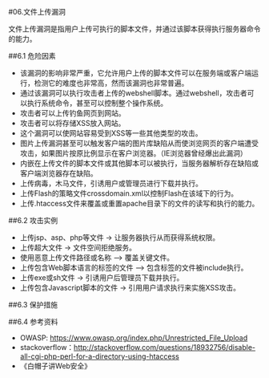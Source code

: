 #06.文件上传漏洞
  
  文件上传漏洞是指用户上传可执行的脚本文件，并通过该脚本获得执行服务器命令的能力。
  
##6.1 危险因素
  
  * 该漏洞的影响非常严重，它允许用户上传的脚本文件可以在服务端或客户端运行，检测它的难度也非常高，然而该漏洞也非常普遍。
  * 通过该漏洞可以执行攻击者上传的webshell脚本。通过webshell，攻击者可以执行系统命令，甚至可以控制整个操作系统。
  * 攻击者可以上传钓鱼网页到网站。
  * 攻击者可以将存储XSS放入网站。
  * 这个漏洞可以使网站容易受到XSS等一些其他类型的攻击。
  * 图片上传漏洞甚至可以触发客户端的图片库缺陷从而使浏览网页的客户端遭受攻击，如果图片按原比例显示在客户浏览器。（IE浏览器曾经爆出此漏洞）
  * 内嵌在上传文件的脚本文件或其他脚本可以被执行，当服务器解析存在缺陷或客户端浏览器存在缺陷。
  * 上传病毒，木马文件，引诱用户或管理员进行下载并执行。
  * 上传Flash的策略文件crossdomain.xml以控制Flash在该域下的行为。
  * 上传.htaccess文件来覆盖或重置apache目录下的文件的读写和执行的能力。

##6.2 攻击实例
  
  * 上传jsp、asp、php等文件 -> 让服务器执行从而获得系统权限。
  * 上传超大文件 -> 文件空间拒绝服务。
  * 使用恶意上传文件路径或名称 —> 覆盖关键文件。
  * 上传包含Web脚本语言的标签的文件  —> 包含标签的文件被include执行。
  * 上传exe或sh文件 -> 引诱用户后管理员下载并执行。
  * 上传包含Javascript脚本的文件 -> 引用用户请求执行来实施XSS攻击。

##6.3 保护措施

##6.4 参考资料

* OWASP: https://www.owasp.org/index.php/Unrestricted_File_Upload
* stackoverflow：http://stackoverflow.com/questions/18932756/disable-all-cgi-php-perl-for-a-directory-using-htaccess
* 《白帽子讲Web安全》
